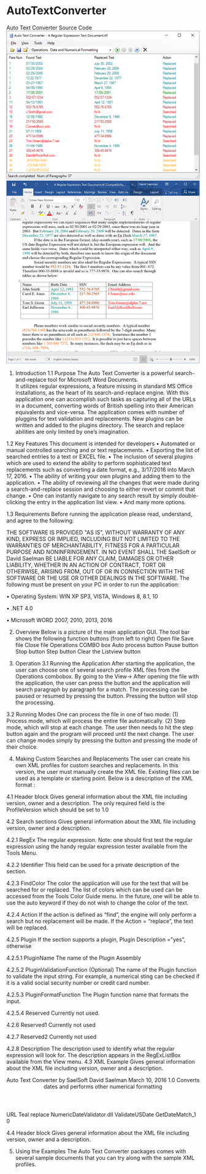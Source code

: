 # AutoTextConverter
Auto Text Converter Source Code
![Alt text](/ScreenShots/Fig1.png?raw=true "Figure 1")
![Alt text](/ScreenShots/Fig2.png?raw=true "Figure 2")
1.	Introduction
1.1	Purpose 
The Auto Text Converter is a powerful search-and-replace tool for Microsoft Word Documents.  
It utilizes regular expressions, a feature missing in standard MS Office installations, as the heart of its search-and-replace engine.
With this application one can accomplish such tasks as capturing all of the URLs in a document, converting words of British spelling 
into their American equivalents and vice-versa. The application comes with  number of pluggins for text validation and replacements.
New plugins can be written and added to the plugins directory.
The search and replace abilities are only limited by one’s imagination.
  
1.2	Key Features
This document is intended for developers 
•	Automated or manual controlled searching and or text replacements.
•	Exporting the list of searched entries to a text or EXCEL file.
•	The inclusion of several plugins which are used to extend the ability to perform sophisticated text replacements such as converting a date format, e.g., 3/17/2016 into March 17, 2016.
•	The ability of writing your own plugins and adding them to the application.
•	The ability of reviewing all the changes that were made during a search-and-replace session and choosing to either revert or commit that change.
•	One can instantly navigate to any search result by simply double-clicking the entry in the application list view.
•	And many more options.

1.3	Requirements
Before running the application please read, understand, and agree to the following:

THE SOFTWARE IS PROVIDED "AS IS", WITHOUT WARRANTY OF ANY KIND, EXPRESS OR IMPLIED, INCLUDING BUT NOT LIMITED TO THE WARRANTIES OF MERCHANTABILITY, FITNESS FOR A PARTICULAR PURPOSE AND NONINFRINGEMENT. IN NO EVENT SHALL THE SaelSoft or David Saelman BE LIABLE FOR ANY CLAIM, DAMAGES OR OTHER LIABILITY, WHETHER IN AN ACTION OF CONTRACT, TORT OR OTHERWISE, ARISING FROM, OUT OF OR IN CONNECTION WITH THE SOFTWARE OR THE USE OR OTHER DEALINGS IN THE SOFTWARE.
The following must be present on your PC in order to run the application:

•	Operating System: WIN XP SP3, VISTA, Windows 8, 8.1, 10

•	.NET 4.0

•	Microsoft WORD 2007, 2010, 2013, 2016

2.	Overview
Below is a picture of the main application GUI.
The tool bar shows the following function buttons (from left to right)
Open file
Save file
Close file
Operations COMBO box 
Auto process button
Pause button
Stop button
Step button
Clear the Listview button


3.	Operation
3.1	Running the Application
After starting the application, the user can choose one of several search profile XML files from the Operations combobox.  By going to the View->  After opening the file with the application, the user can press the <process> button and the application will search paragraph by paragraph for a match.  The processing can be paused or resumed by pressing the <pause> button.  Pressing the <stop> button will stop the processing. 


3.2	Running Modes
One can process the file in one of two mode: (1) Process mode, which will process the entire file automatically. (2) Step mode, which will stop at each change. The user then needs to hit the step button again and the program will proceed until the next change.  The user can change modes simply by pressing the <Pause> button and pressing the mode of their choice.

4.	Making Custom Searches and Replacements
The user can create his own XML profiles for custom searches and replacements.  In this version, the user must manually create the XML file.  Existing files can be used as a template or starting point.  Below is a description of the XML format :

4.1	Header block
Gives general information about the XML file including version, owner and a description. The only required field is the ProfileVersion which should be set to 1.0

4.2	Search sections
Gives general information about the XML file including version, owner and a description.

4.2.1	RegEx
The regular expression. Note: one should first test the regular expression using the handy regular expression tester available from the Tools Menu.

4.2.2	Identifier
This field can be used for a private description of the section.

4.2.3	FindColor
The color the application will use for the text that will be searched for or replaced.  The list of colors which can be used can be accessed from the Tools Color Guide menu. In the future, one will be able to use the auto keyword if they do not wish to change the color of the text.

4.2.4	Action
If the action is defined as “find”, the engine will only perform a search but no replacement will be made. If the Action = “replace”, the text will be replaced.

4.2.5	Plugin
If the section supports a plugin, Plugin Description =”yes”, otherwise <Plugin></Plugin>

4.2.5.1	PluginName 
The name of the Plugin Assembly

4.2.5.2	PluginValidationFunction (Optional)
The name of the Plugin function to validate the input string.  For example, a numerical sting can be checked if it is a valid social security number or credit card number.

4.2.5.3	PluginFormatFunction
The Plugin function name that formats the input.

4.2.5.4	Reserved
Currently not used.

4.2.6	Reserved1
Currently not used

4.2.7	Reserved2
Currently not used

4.2.8	Description
The description used to identify what the regular expression will look for.  The description appears in the RegExListBox available from the View menu.
4.3	XML Example
Gives general information about the XML file including version, owner and a description.

<Searches>
  <Header>
    <Product>Auto Text Converter by SaelSoft</Product>
    <ProfileOwner>David Saelman</ProfileOwner>
    <CreationDate>March 10, 2016</CreationDate>
    <ProfileVersion>1.0</ProfileVersion>
    <ProfileDescription>Converts dates and performs other numerical formatting</ProfileDescription>
    <ProfileHistory />
  </Header>
  <Search RegEx= "(0[1-9]|1[012])[-\u2013/.](0[1-9]|[12][0-9]|3[01])[-\u2013/.]((19|20)\d\d)">
    <Identifier>URL</Identifier>
    <FindColor>Teal</FindColor>
    <Action>replace</Action>
    <Plugin Description="yes">
      <PlugInName>NumericDateValidator.dll</PlugInName>
      <PlugInValidationFunction>ValidateUSDate</PlugInValidationFunction>
      <PlugInFormatFunction>GetDateMatch_1</PlugInFormatFunction>
      <Reserved>0</Reserved>
    </Plugin>    
    <Resrved1/>
    <Resrved2/>
    <Description Text= "01/02/2008 -> January 2, 2008"/>  
  </Search>
</Searches>


4.4	Header block
Gives general information about the XML file including version, owner and a description.


5.	Using the Examples
The Auto Text Converter packages comes with several sample documents that you can try along with the sample XML profiles.

